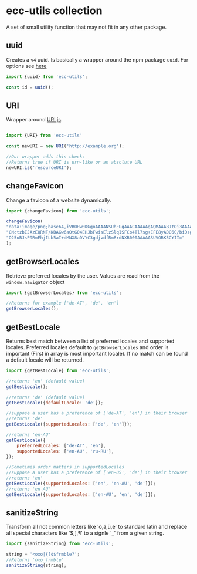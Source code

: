 # ecc-utils collection

A set of small utility function that may not fit in any other package.

## uuid

Creates a `v4` uuid.
Is basically a wrapper around the npm package `uuid`.
For options see [here](https://github.com/kelektiv/node-uuid#uuidv4options--buffer--offset)

```js
import {uuid} from 'ecc-utils';

const id = uuid();

```

## URI

Wrapper around [URI.js](https://github.com/medialize/URI.js).

```js

import {URI} from 'ecc-utils'

const newURI = new URI('http://example.org');

//Our wrapper adds this check:
//Returns true if URI is urn-like or an absolute URL
newURI.is('resourceURI');

```

## changeFavicon

Change a favicon of a website dynamically.

```js
import {changeFavicon} from 'ecc-utils';

changeFavicon(
"data:image/png;base64,iVBORw0KGgoAAAANSUhEUgAAACAAAAAgAQMAAABJtOi3AAAABlBMVEUAAAD+jwHRIVMHAAAAAXRSTlMAQObYZgAAAHlJREFU" +
"CNctzbEJAzEQRNF/KBAGw6aOtG04EHJbFwisElzSlqISFCo4Tl7sg+EFE8yADC6C/biDzgTvs8A6K9s6JmHcBtFCR1o0BPmgD32SctkppVayzkyW4cTuBH" +
"O25uBJsP9RmEhjILb5aI+dMNX8aDVYC3gdjvdfRm8rdNXB000AAAAASUVORK5CYII="
);
```

## getBrowserLocales

Retrieve preferred locales by the user. Values are read from the `window.navigator` object

```js
import {getBrowserLocales} from 'ecc-utils';

//Returns for example ['de-AT', 'de', 'en']
getBrowserLocales();
```

## getBestLocale

Returns best match between a list of preferred locales and supported locales.
Preferred locales default to `getBrowserLocales` and order is important (First in array is most important locale).
If no match can be found a default locale will be returned.

```js
import {getBestLocale} from 'ecc-utils';

//returns 'en' (default value)
getBestLocale();

//returns 'de' (default value)
getBestLocale({defaultLocale: 'de'});

//suppose a user has a preference of ['de-AT', 'en'] in their browser
//returns 'de'
getBestLocale({supportedLocales: ['de', 'en']});

//returns 'en-AU'
getBestLocale({
    preferredLocales: ['de-AT', 'en'],
    supportedLocales: ['en-AU', 'ru-RU'],
});

//Sometimes order matters in supportedLocales
//suppose a user has a preference of ['en-US', 'de'] in their browser
//returns 'en'
getBestLocale({supportedLocales: ['en', 'en-AU', 'de']});
//returns 'en-AU'
getBestLocale({supportedLocales: ['en-AU', 'en', 'de']});
```

## sanitizeString

Transform all not common letters like 'ö,ä,ü,é' to standard latin and replace all special characters like '$,],¶' to a signle '_' from a given string.

```js
import {sanitizeString} from 'ecc-utils';

string = '<oxo|{[¢$frmble?';
//Returns 'oxo_frmble'
sanitizeString(string);
```